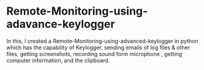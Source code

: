 # Remote-Monitoring-using-adavance-keylogger
In this, I created a Remote-Monitoring-using-advanced-keylogger in python which has the capability of Keylogger, sending emails of log files &amp; other files, getting screenshots, recording sound form microphone , getting computer information, and the clipboard.
